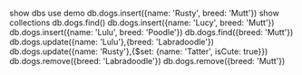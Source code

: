 show dbs
use demo
db.dogs.insert({name: 'Rusty', breed: 'Mutt'})
show collections
db.dogs.find()
db.dogs.insert({name: 'Lucy', breed: 'Mutt'})
db.dogs.insert({name: 'Lulu', breed: 'Poodle'})
db.dogs.find({breed: 'Mutt'})
db.dogs.update({name: 'Lulu'},{breed: 'Labradoodle'})
db.dogs.update({name: 'Rusty'},{$set: {name: 'Tatter', isCute: true}})
db.dogs.remove({breed: 'Labradoodle'})
db.dogs.remove({breed: 'Mutt'})